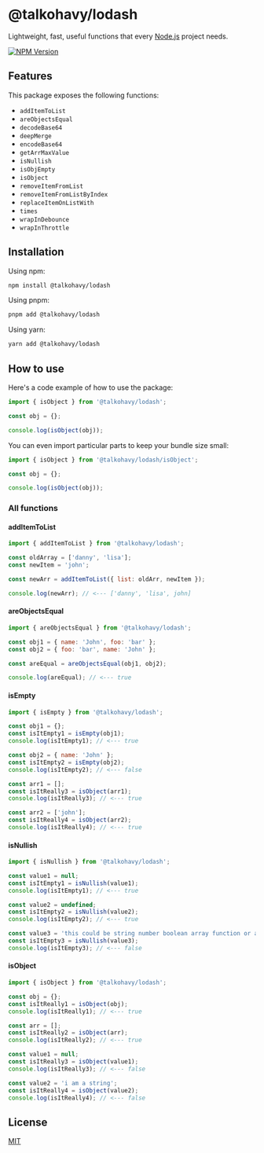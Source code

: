 # @talkohavy/lodash

Lightweight, fast, useful functions that every [Node.js](http://nodejs.org) project needs.

[![NPM Version][npm-version-image]][npm-url]

## Features

This package exposes the following functions:

- `addItemToList`
- `areObjectsEqual`
- `decodeBase64`
- `deepMerge`
- `encodeBase64`
- `getArrMaxValue`
- `isNullish`
- `isObjEmpty`
- `isObject`
- `removeItemFromList`
- `removeItemFromListByIndex`
- `replaceItemOnListWith`
- `times`
- `wrapInDebounce`
- `wrapInThrottle`

## Installation

Using npm:

```bash
npm install @talkohavy/lodash
```

Using pnpm:

```bash
pnpm add @talkohavy/lodash
```

Using yarn:

```bash
yarn add @talkohavy/lodash
```

## How to use

Here's a code example of how to use the package:

```js
import { isObject } from '@talkohavy/lodash';

const obj = {};

console.log(isObject(obj));
```

You can even import particular parts to keep your bundle size small:

```js
import { isObject } from '@talkohavy/lodash/isObject';

const obj = {};

console.log(isObject(obj));
```

### All functions

#### addItemToList

```js
import { addItemToList } from '@talkohavy/lodash';

const oldArray = ['danny', 'lisa'];
const newItem = 'john';

const newArr = addItemToList({ list: oldArr, newItem });

console.log(newArr); // <--- ['danny', 'lisa', john]
```

#### areObjectsEqual

```js
import { areObjectsEqual } from '@talkohavy/lodash';

const obj1 = { name: 'John', foo: 'bar' };
const obj2 = { foo: 'bar', name: 'John' };

const areEqual = areObjectsEqual(obj1, obj2);

console.log(areEqual); // <--- true
```

#### isEmpty

```js
import { isEmpty } from '@talkohavy/lodash';

const obj1 = {};
const isItEmpty1 = isEmpty(obj1);
console.log(isItEmpty1); // <--- true

const obj2 = { name: 'John' };
const isItEmpty2 = isEmpty(obj2);
console.log(isItEmpty2); // <--- false

const arr1 = [];
const isItReally3 = isObject(arr1);
console.log(isItReally3); // <--- true

const arr2 = ['john'];
const isItReally4 = isObject(arr2);
console.log(isItReally4); // <--- true
```

#### isNullish

```js
import { isNullish } from '@talkohavy/lodash';

const value1 = null;
const isItEmpty1 = isNullish(value1);
console.log(isItEmpty1); // <--- true

const value2 = undefined;
const isItEmpty2 = isNullish(value2);
console.log(isItEmpty2); // <--- true

const value3 = 'this could be string number boolean array function or an object';
const isItEmpty3 = isNullish(value3);
console.log(isItEmpty3); // <--- false
```

#### isObject

```js
import { isObject } from '@talkohavy/lodash';

const obj = {};
const isItReally1 = isObject(obj);
console.log(isItReally1); // <--- true

const arr = [];
const isItReally2 = isObject(arr);
console.log(isItReally2); // <--- true

const value1 = null;
const isItReally3 = isObject(value1);
console.log(isItReally3); // <--- false

const value2 = 'i am a string';
const isItReally4 = isObject(value2);
console.log(isItReally4); // <--- false
```

## License

[MIT](LICENSE)

[npm-url]: https://npmjs.com/package/@talkohavy/lodash
[npm-version-image]: https://badge.fury.io/js/@talkohavy%2Flodash.svg

